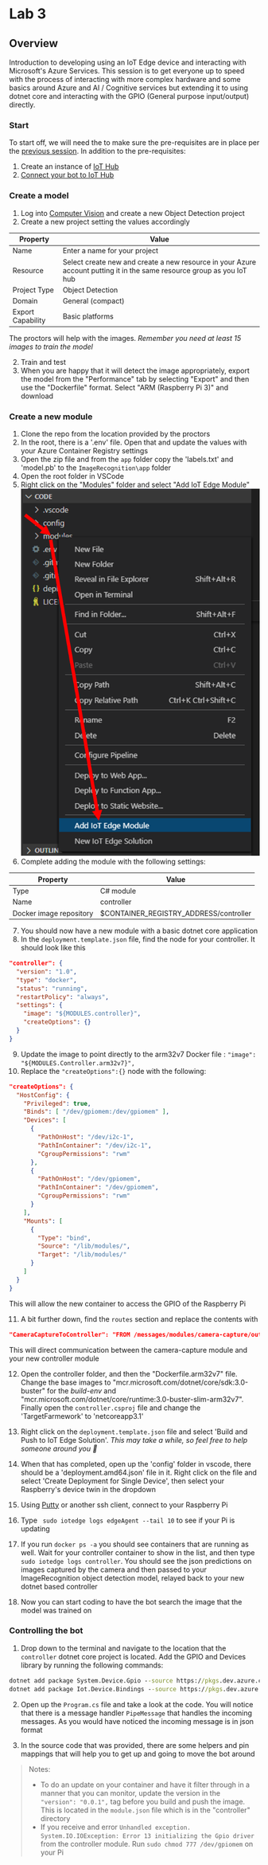 # Lab 3

## Overview
Introduction to developing using an IoT Edge device and interacting with Microsoft's Azure Services. 
This session is to get everyone up to speed with the process of interacting with more complex hardware and some basics around Azure and AI / Cognitive services but extending it to using dotnet core and interacting with the GPIO (General purpose input/output) directly.

### Start
To start off, we will need the to make sure the pre-requisites are in place per the [previous session](../Session2/README.md#requirements).
In addition to the pre-requisites:
  1. Create an instance of [IoT Hub](../Session2/README.md#create-a-iot-hub-instance)
  2. [Connect your bot to IoT Hub](../Session2/README.md#test-iot-runtime-on-raspberry-pi)


### Create a model
1. Log into [Computer Vision](https://www.customvision.ai/) and create a new Object Detection project
2. Create a new project setting the values accordingly

|Property	| Value|
|----|----|
|Name |	Enter a name for your project
|Resource|	Select create new and create a new resource in your Azure account putting it in the same resource group as you IoT hub |
|Project Type	| Object Detection |
|Domain |	General (compact) |
|Export Capability | Basic platforms |

The proctors will help with the images. _Remember you need at least 15 images to train the model_

2. Train and test
3. When you are happy that it will detect the image appropriately, export the model from the "Performance" tab by selecting "Export" and then use the "Dockerfile" format. Select "ARM (Raspberry Pi 3)" and download

### Create a new module
1. Clone the repo from the location provided by the proctors
2. In the root, there is a '.env' file. Open that and update the values with your Azure Container Registry settings
3. Open the zip file and from the `app` folder copy the 'labels.txt' and 'model.pb' to the `ImageRecognition\app` folder
4. Open the root folder in VSCode
5. Right click on the "Modules" folder and select "Add IoT Edge Module"
![](./.images/new_module.png)
6. Complete adding the module with the following settings:

|Property | Value |
|---|---|
|Type|C# module|
|Name | controller |
|Docker image repository | $CONTAINER_REGISTRY_ADDRESS/controller |

7. You should now have a new module with a basic dotnet core application
8. In the `deployment.template.json` file, find the node for your controller. It should look like this
```json
"controller": {
  "version": "1.0",
  "type": "docker",
  "status": "running",
  "restartPolicy": "always",
  "settings": {
    "image": "${MODULES.controller}",
    "createOptions": {}
  }
}
```
9. Update the image to point directly to the arm32v7 Docker file : ` "image": "${MODULES.Controller.arm32v7}", `
10. Replace the `"createOptions":{}` node with the following:
```json
"createOptions": {
  "HostConfig": {
    "Privileged": true,
    "Binds": [ "/dev/gpiomem:/dev/gpiomem" ],
    "Devices": [
      {
        "PathOnHost": "/dev/i2c-1",
        "PathInContainer": "/dev/i2c-1",
        "CgroupPermissions": "rwm"
      },
      {
        "PathOnHost": "/dev/gpiomem",
        "PathInContainer": "/dev/gpiomem",
        "CgroupPermissions": "rwm"
      }
    ],
    "Mounts": [
      {
        "Type": "bind",
        "Source": "/lib/modules/",
        "Target": "/lib/modules/"
      }
    ]
  }
} 
```
This will allow the new container to access the GPIO of the Raspberry Pi

11. A bit further down, find the `routes` section and replace the contents with 
```json
"CameraCaptureToController": "FROM /messages/modules/camera-capture/outputs/output1 INTO BrokeredEndpoint(\"/modules/controller/inputs/input1\")"
```
This will direct communication between the camera-capture module and your new controller module

12. Open the controller folder, and then the "Dockerfile.arm32v7" file. Change the base images to "mcr.microsoft.com/dotnet/core/sdk:3.0-buster" for the _build-env_ and "mcr.microsoft.com/dotnet/core/runtime:3.0-buster-slim-arm32v7". Finally open the `controller.csproj` file and change the 'TargetFarmework' to 'netcoreapp3.1' 
 
12. Right click on the `deployment.template.json` file and select 'Build and Push to IoT Edge Solution'. _This may take a while, so feel free to help someone around you 🙂_
13. When that has completed, open up the 'config' folder in vscode, there should be a 'deployment.amd64.json' file in it. Right click on the file and select 'Create Deployment for Single Device', then select your Raspberry's device twin in the dropdown
13. Using [Putty](https://putty.org/) or another ssh client, connect to your Raspberry Pi
14. Type ` sudo iotedge logs edgeAgent --tail 10` to see if your Pi is updating
15. If you run `docker ps -a` you should see containers that are running as well. Wait for your controller container to show in the list, and then type `sudo iotedge logs controller`. You should see the json predictions on images captured by the camera and then passed to your ImageRecognition object detection model, relayed back to your new dotnet based controller
16. Now you can start coding to have the bot search the image that the model was trained on

### Controlling the bot
1. Drop down to the terminal and navigate to the location that the `controller` dotnet core project is located. Add the GPIO and Devices library by running the following commands:
```cmd
dotnet add package System.Device.Gpio --source https://pkgs.dev.azure.com/dnceng/public/_packaging/dotnet5/nuget/v3/index.json
dotnet add package Iot.Device.Bindings --source https://pkgs.dev.azure.com/dnceng/public/_packaging/dotnet5/nuget/v3/index.json
```
2. Open up the `Program.cs` file and take a look at the code. You will notice that there is a message handler `PipeMessage` that handles the incoming messages. As you would have noticed the incoming message is in json format

3. In the source code that was provided, there are some helpers and pin mappings that will help you to get up and going to move the bot around




> Notes: <br/>
> * To do an update on your container and have it filter through in a manner that you can monitor, update the version in the ` "version": "0.0.1",` tag before you build and push the image. This is located in the `module.json` file which is in the "controller" directory
> * If you receive and error `Unhandled exception. System.IO.IOException: Error 13 initializing the Gpio driver` from the controller module. Run `sudo chmod 777 /dev/gpiomem` on your Pi


